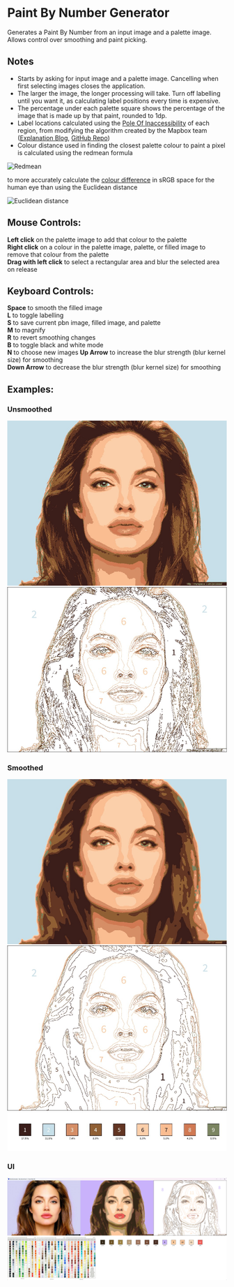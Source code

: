 # Paint By Number Generator
Generates a Paint By Number from an input image and a palette image. Allows control over smoothing and paint picking.
## Notes
* Starts by asking for input image and a palette image. Cancelling when first selecting images closes the application.
* The larger the image, the longer processing will take. Turn off labelling until you want it, as calculating label positions every time is expensive.  
* The percentage under each palette square shows the percentage of the image that is made up by that paint, rounded to 1dp.  
* Label locations calculated using the [Pole Of Inaccessibility](https://en.wikipedia.org/wiki/Pole_of_inaccessibility) of each region, from modifying the algorithm created by the Mapbox team ([Explanation Blog](https://blog.mapbox.com/a-new-algorithm-for-finding-a-visual-center-of-a-polygon-7c77e6492fbc), [GitHub Repo](https://github.com/mapbox/polylabel))
* Colour distance used in finding the closest palette colour to paint a pixel is calculated using the redmean formula

![Redmean](https://wikimedia.org/api/rest_v1/media/math/render/svg/95ee06baaa28944c5b1e06876439d1b579cf03c9)  

to more accurately calculate the [colour difference](https://en.wikipedia.org/wiki/Color_difference) in sRGB space for the human eye than using the Euclidean distance  

![Euclidean distance](https://wikimedia.org/api/rest_v1/media/math/render/svg/15763fc04b6dbbc90c64db3b39a1442106a394af)  

## Mouse Controls:  
**Left click** on the palette image to add that colour to the palette  
**Right click** on a colour in the palette image, palette, or filled image to remove that colour from the palette  
**Drag with left click** to select a rectangular area and blur the selected area on release
  
## Keyboard Controls:  
**Space** to smooth the filled image  
**L** to toggle labelling  
**S** to save current pbn image, filled image, and palette  
**M** to magnify  
**R** to revert smoothing changes  
**B** to toggle black and white mode  
**N** to choose new images
**Up Arrow** to increase the blur strength (blur kernel size) for smoothing  
**Down Arrow** to decrease the blur strength (blur kernel size) for smoothing  

## Examples:
### Unsmoothed
![Filled Image](/Examples/unsmoothed/filledImg.jpg)  
![Paint By Number Image](/Examples/unsmoothed/paintByNumberImg.jpg)  
### Smoothed  
![Filled Image](/Examples/smoothed/filledImg.jpg)  
![Paint By Number Image](/Examples/smoothed/paintByNumberImg.jpg)  
![Palette](/Examples/smoothed/palette.jpg)  
### UI
![User interface](Examples/ui.png)

